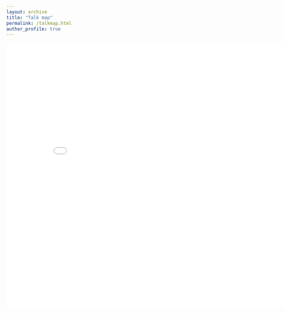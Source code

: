 ```yaml
---
layout: archive
title: "Talk map"
permalink: /talkmap.html
author_profile: true
---
```


<!---
This map is generated from a Jupyter Notebook file in ``_talks/talkmap.ipynb``, which mines the location fields in the .md files in _talks/.
-->

<iframe src="/talkmap/map.html" height="700" width="850" style="border:none;"></iframe>
